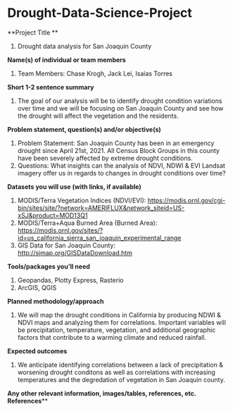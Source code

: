 # Drought-Data-Science-Project

**Project Title **
  1. Drought data analysis for San Joaquin County 

**Name(s) of individual or team members**
 1. Team Members: Chase Krogh, Jack Lei, Isaias Torres
  
**Short 1-2 sentence summary**
  1. The goal of our analysis will be to identify drought condition variations over time and we will be focusing on San Joaquin County and see how the drought will affect the vegetation and the residents.

**Problem statement, question(s) and/or objective(s)**
 1. Problem Statement: San Joaquin County has been in an emergency drought since April 21st, 2021. All Census Block Groups in this county have been severely affected by extreme drought conditions. 
 2. Questions: What insights can the analysis of NDVI, NDWI & EVI Landsat imagery offer us in regards to changes in drought conditions over time?
 
**Datasets you will use (with links, if available)**
  1. MODIS/Terra Vegetation Indices (NDVI/EVI): https://modis.ornl.gov/cgi-bin/sites/site/?network=AMERIFLUX&network_siteid=US-xSJ&product=MOD13Q1
  2. MODIS/Terra+Aqua Burned Area (Burned Area): https://modis.ornl.gov/sites/?id=us_california_sierra_san_joaquin_experimental_range
  3. GIS Data for San Joaquin County: http://sjmap.org/GISDataDownload.htm 

**Tools/packages you’ll need**
  1. Geopandas, Plotty Express, Rasterio
  2. ArcGIS, QGIS   

**Planned methodology/approach**
  1. We will map the drought conditions in California by producing NDWI &amp; NDVI maps and analyzing them for correlations. Important variables will be precipitation, temperature, vegetation, and additional geographic factors that contribute to a warming climate and reduced rainfall.

**Expected outcomes**
  1. We anticipate identifying correlations between a lack of precipitation & worsening drought conditons as well as correlations with increasing temperatures and the degredation of vegetation in San Joaquin county.
 
**Any other relevant information, images/tables, references, etc.**
**References****
